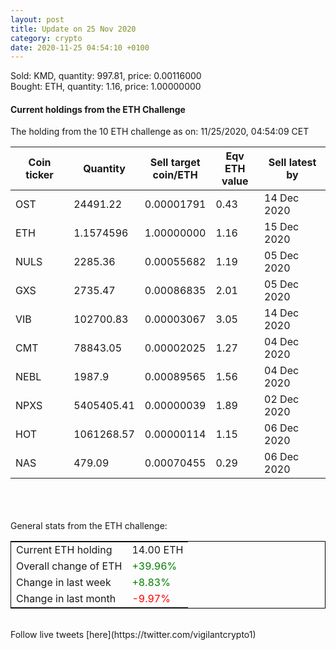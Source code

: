 ```yaml
---
layout: post
title: Update on 25 Nov 2020
category: crypto
date: 2020-11-25 04:54:10 +0100
---
```

<!-- Global site tag (gtag.js) - Google Analytics -->
<script async src="https://www.googletagmanager.com/gtag/js?id=UA-103831149-5"></script>
<script>
  window.dataLayer = window.dataLayer || [];
  function gtag(){dataLayer.push(arguments);}
  gtag('js', new Date());

  gtag('config', 'UA-103831149-5');
</script>
Sold: KMD, quantity:       997.81, price:   0.00116000<br>Bought: ETH, quantity:         1.16, price:   1.00000000<br>

#### Current holdings from the ETH Challenge

The holding from the 10 ETH challenge as on: 11/25/2020, 04:54:09 CET

|Coin ticker|Quantity|Sell target<br>coin/ETH|Eqv ETH<br>value|Sell latest by|
|-----------|--------|-----------|-----------|--------------|
OST|24491.22|  0.00001791|0.43|14 Dec 2020|
ETH|1.1574596|  1.00000000|1.16|15 Dec 2020|
NULS|2285.36|  0.00055682|1.19|05 Dec 2020|
GXS|2735.47|  0.00086835|2.01|05 Dec 2020|
VIB|102700.83|  0.00003067|3.05|14 Dec 2020|
CMT|78843.05|  0.00002025|1.27|04 Dec 2020|
NEBL|1987.9|  0.00089565|1.56|04 Dec 2020|
NPXS|5405405.41|  0.00000039|1.89|02 Dec 2020|
HOT|1061268.57|  0.00000114|1.15|06 Dec 2020|
NAS|479.09|  0.00070455|0.29|06 Dec 2020|

<br>
<br>
<br>
General stats from the ETH challenge:

<table style="border:1px solid black;margin-left:auto;margin-right:auto;">
	<tbody>
	<tr>
		<td>Current ETH holding</td>
		<td>     14.00 ETH</td>
	</tr>
	<tr>
		<td>Overall change of ETH</td>
		<td><font color="green">+39.96%</font></td>
	</tr>
	<tr>
		<td>Change in last week</td>
		<td><font color="green">+8.83%</font></td>
	</tr>
	<tr>
		<td>Change in last month</td>
		<td><font color="red">-9.97%</font></td>
	</tr>
	</tbody>
</table>

<br>
Follow live tweets [here](https://twitter.com/vigilantcrypto1)
<br>
<br>